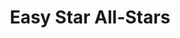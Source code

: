 ---
title: "Easy Star All-Stars"
summary: "American reggae collective founded in 1997 in New-York, related to ."
image: "easy-star-all-stars.jpg"
---
